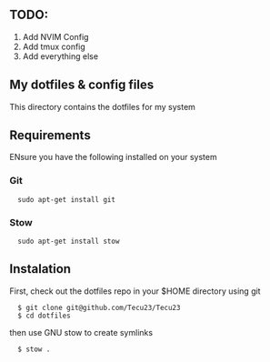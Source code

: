 ## TODO:

1. Add NVIM Config
2. Add tmux config
3. Add everything else

## My dotfiles & config files

This directory contains the dotfiles for my system

## Requirements

ENsure you have the following installed on your system

### Git

```
  sudo apt-get install git
```

### Stow

```
  sudo apt-get install stow
```

## Instalation

First, check out the dotfiles repo in your $HOME directory using git

```
  $ git clone git@github.com/Tecu23/Tecu23
  $ cd dotfiles
```

then use GNU stow to create symlinks

```
  $ stow .
```

